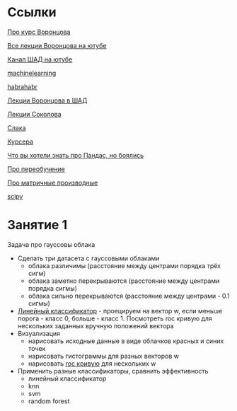 # Ссылки

[Про курс Воронцова](https://goo.gl/kDqf9y)

[Все лекции Воронцова на ютубе](https://www.youtube.com/playlist?list=PLJOzdkh8T5kp99tGTEFjH_b9zqEQiiBtC)

[Канал ШАД на ютубе](https://www.youtube.com/channel/UCKFojzto0n4Ab3CRQRZ2zYA)

[machinelearning](http://www.machinelearning.ru/wiki/index.php?title=%D0%97%D0%B0%D0%B3%D0%BB%D0%B0%D0%B2%D0%BD%D0%B0%D1%8F_%D1%81%D1%82%D1%80%D0%B0%D0%BD%D0%B8%D1%86%D0%B0)

[habrahabr](https://habrahabr.ru/company/yandex/blog/208034/)

[Лекции Воронцова в ШАД](https://yandexdataschool.ru/edu-process/courses/machine-learning)

[Лекции Соколова](https://github.com/rumary/ml-course-hse)

[Слака](http://ods.ai)

[Курсера](https://github.com/Coursera-machine-learning-data-analysis/course-materials)

[Что вы хотели знать про Пандас, но боялись](https://www.analyticsvidhya.com/blog/2015/07/11-steps-perform-data-analysis-pandas-python/)

[Про переобучение](http://scikit-learn.org/stable/auto_examples/model_selection/plot_underfitting_overfitting.html)

[Про матричные производные](http://www.machinelearning.ru/wiki/images/2/2a/Matrix-Gauss.pdf)

[scipy](https://docs.scipy.org/doc/numpy/contents.html)


# Занятие 1

Задача про гауссовы облака

* Сделать три датасета с гауссовыми облаками
  * облака различимы (расстояние между центрами порядка трёх сигм)
  * облака заметно перекрываются (расстояние между центрами порядка сигмы)
  * облака сильно перекрываются (расстояние между центрами - 0.1 сигмы)
* [Линейный классификатор](http://ru.learnmachinelearning.wikia.com/wiki/%D0%9B%D0%B8%D0%BD%D0%B5%D0%B9%D0%BD%D1%8B%D0%B9_%D0%BA%D0%BB%D0%B0%D1%81%D1%81%D0%B8%D1%84%D0%B8%D0%BA%D0%B0%D1%82%D0%BE%D1%80) - проецируем на вектор w, если меньше порога - класс 0, больше - класс 1. Посмотреть roc кривую для нескольких заданных вручную положений вектора
* Визуализация
  * нарисовать исходные данные в виде облачков красных и синих точек
  * нарисовать гистограммы для разных векторов w
  * нарисовать [roc кривую](http://ru.learnmachinelearning.wikia.com/wiki/ROC-%D0%BA%D1%80%D0%B8%D0%B2%D0%B0%D1%8F) для нескольких w
* Применить разные классификаторы, сравнить эффективность
  * линейный классификатор
  * knn
  * svm
  * random forest
